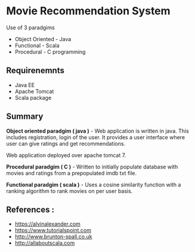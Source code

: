 # Movie Recommendation System
Use of 3 paradgims 
- Object Oriented - Java
- Functional - Scala
- Procedural - C programming

## Requirenemnts 
- Java EE
- Apache Tomcat
- Scala package

## Summary 

**Object oriented paradgim ( java )** - Web application is written in java. This includes registration, login of the user.
It provides a user interface where user can give ratings and get recommendations.

Web application deployed over apache tomcat 7.

**Procedural paradgim ( C )**  - Written to initially populate database with movies and ratings from a prepopulated imdb txt file. 

**Functional paradgim ( scala )** - Uses a cosine similarity function with a ranking algorithm to rank movies on per user basis.


## References :
- https://alvinalexander.com
- https://www.tutorialspoint.com
- http://www.brunton-spall.co.uk
- http://allaboutscala.com
